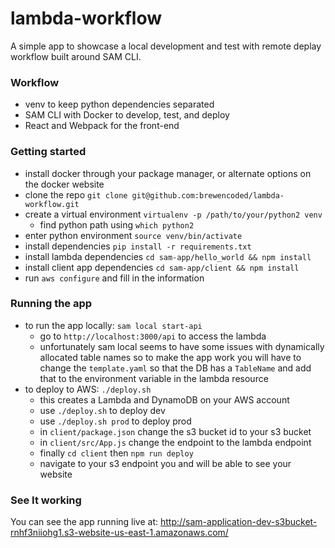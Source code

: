 # lambda-workflow

A simple app to showcase a local development and test with remote deplay workflow built around SAM CLI.

### Workflow
 - venv to keep python dependencies separated
 - SAM CLI with Docker to develop, test, and deploy
 - React and Webpack for the front-end

### Getting started
 - install docker through your package manager, or alternate options on the docker website
 - clone the repo `git clone git@github.com:brewencoded/lambda-workflow.git`
 - create a virtual environment `virtualenv -p /path/to/your/python2 venv`
   - find python path using `which python2`
 - enter python environment `source venv/bin/activate`
 - install dependencies `pip install -r requirements.txt`
 - install lambda dependencies `cd sam-app/hello_world && npm install`
 - install client app dependencies `cd sam-app/client && npm install`
 - run `aws configure` and fill in the information

### Running the app
 - to run the app locally: `sam local start-api`
   - go to `http://localhost:3000/api` to access the lambda
   - unfortunately sam local seems to have some issues with dynamically allocated table names so to make the app work you will have to change the `template.yaml` so that the DB has a `TableName` and add that to the environment variable in the lambda resource
 - to deploy to AWS: `./deploy.sh`
   - this creates a Lambda and DynamoDB on your AWS account
   - use `./deploy.sh` to deploy dev
   - use `./deploy.sh prod` to deploy prod
   - in `client/package.json` change the s3 bucket id to your s3 bucket
   - in `client/src/App.js` change the endpoint to the lambda endpoint
   - finally `cd client` then `npm run deploy`
   - navigate to your s3 endpoint you and will be able to see your website

### See It working

You can see the app running live at:
http://sam-application-dev-s3bucket-rnhf3niiohg1.s3-website-us-east-1.amazonaws.com/